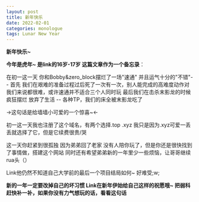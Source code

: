 ```yaml
---
layout: post
title: 新年快乐
date: 2022-02-01
categories: monologue
tags: Lunar New Year 
---
```


**新年快乐~**

**今年是虎年~ 是link的16岁-17岁 这篇文章作为一个备忘录**：

在初一这一天 你和Bobby&zero_block摆烂了一场"速通" 并且运气十分的"不错"--
首先 我们在艰难的准备过程过后死了一次有一次，别人能完成的高难度动作对我们来说都很难，或许速通并不适合三个人同时玩
最后我们在击杀末影龙的时候疯狂摆烂 放弃了生活 -- 各种TP，我们的床全被末影龙吃了

→这句话是给墙墙小可爱的一个惊喜~←

初一这一天我也注册了这个域名，有两个选择.top .xyz 我只是因为.xyz可爱一丢丢就选择了它，但是它续费很贵/哭

这一天你赶紧到很孤独 因为弟弟回了老家 没有人陪你玩了，但是你还是很快找到了事情做，搭建这个网站
同时还有希望弟弟新的一年里少一些烦恼，让哥哥继续rua头（）

Link他仍然不知道自己大学前的最后一个项目结局如何~
好难受;w;

**新的一年一定要改掉自己的坏习惯 Link在新年伊始给自己这样的祝愿哦~ 把弱科赶快补一补，如果你没有力气想玩的话，看看这句话**

